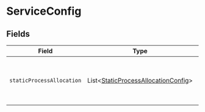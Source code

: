 # ServiceConfig


## Fields

| Field                                                                                        | Type                                                                                         | Required                                                                                     | Description                                                                                  |
| -------------------------------------------------------------------------------------------- | -------------------------------------------------------------------------------------------- | -------------------------------------------------------------------------------------------- | -------------------------------------------------------------------------------------------- |
| `staticProcessAllocation`                                                                    | List\<[StaticProcessAllocationConfig](../../models/shared/StaticProcessAllocationConfig.md)> | :heavy_check_mark:                                                                           | The headroom configuration for each region.<br/>EXPERIMENTAL - this feature is in closed beta. |